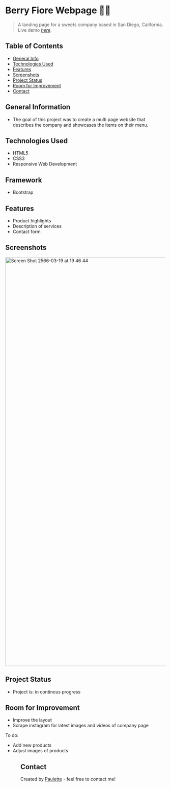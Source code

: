 # Berry Fiore Webpage 🌸🧁
> A landing page for a sweets company based in San Diego, California.
> Live demo [_here_](https://berry-fiore.netlify.app).

## Table of Contents
* [General Info](#general-information)
* [Technologies Used](#technologies-used)
* [Features](#features)
* [Screenshots](#screenshots)
* [Project Status](#project-status)
* [Room for Improvement](#room-for-improvement)
* [Contact](#contact)


## General Information
<ul><li>The goal of this project was to create a multi page website that describes the company and showcases the items on their menu.</li></ul>


## Technologies Used
<ul>
 <li>HTML5</li>
<li>CSS3 </li>
<li>Responsive Web Development
</li> </ul>

## Framework 
<ul>
  <li>Bootstrap</li></ul>
  


## Features

<ul>
  <li>Product highlights</li>
  <li> Description of services</li>
  <li>Contact form</li> </ul>


## Screenshots
<img width="1280" alt="Screen Shot 2566-03-19 at 19 46 44" src="https://user-images.githubusercontent.com/96970580/226171416-7f57b6f6-0eb3-4752-8d5c-649c313b6e96.png">






## Project Status
<ul>
<li>Project is: in continous progress</li></ul>


## Room for Improvement
<ul>
        
<li>Improve the layout</li>
<li>Scrape instagram for latest images and videos of company page</li></ul>


To do:
<ul>
   <li>Add new products</li>
        <li>Adjust images of products</li><ul>


## Contact
Created by [Paulette](https://paulette-zaldivar-flores.netlify.app/) - feel free to contact me!



















